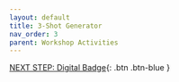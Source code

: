 ```yaml
---
layout: default
title: 3-Shot Generator
nav_order: 3
parent: Workshop Activities
---
```


 <script>  

    function toggle(input) {
        var x = document.getElementById(input);
        if (x.style.display === "none") {
            x.style.display = "block";
        } else {
            x.style.display = "none";
        }
    }
</script>

[NEXT STEP: Digital Badge](infromal-credentials.html){: .btn .btn-blue }<br>
